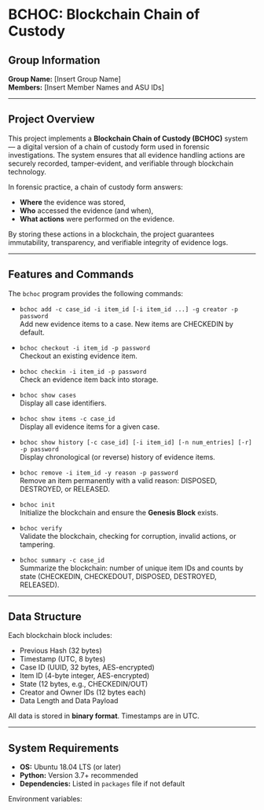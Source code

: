 # BCHOC: Blockchain Chain of Custody

## Group Information
**Group Name:** [Insert Group Name]  
**Members:** [Insert Member Names and ASU IDs]  

---

## Project Overview
This project implements a **Blockchain Chain of Custody (BCHOC)** system — a digital version of a chain of custody form used in forensic investigations. The system ensures that all evidence handling actions are securely recorded, tamper-evident, and verifiable through blockchain technology.

In forensic practice, a chain of custody form answers:
- **Where** the evidence was stored,  
- **Who** accessed the evidence (and when),  
- **What actions** were performed on the evidence.  

By storing these actions in a blockchain, the project guarantees immutability, transparency, and verifiable integrity of evidence logs.

---

## Features and Commands
The `bchoc` program provides the following commands:

- `bchoc add -c case_id -i item_id [-i item_id ...] -g creator -p password`  
  Add new evidence items to a case. New items are CHECKEDIN by default.  

- `bchoc checkout -i item_id -p password`  
  Checkout an existing evidence item.  

- `bchoc checkin -i item_id -p password`  
  Check an evidence item back into storage.  

- `bchoc show cases`  
  Display all case identifiers.  

- `bchoc show items -c case_id`  
  Display all evidence items for a given case.  

- `bchoc show history [-c case_id] [-i item_id] [-n num_entries] [-r] -p password`  
  Display chronological (or reverse) history of evidence items.  

- `bchoc remove -i item_id -y reason -p password`  
  Remove an item permanently with a valid reason: DISPOSED, DESTROYED, or RELEASED.  

- `bchoc init`  
  Initialize the blockchain and ensure the **Genesis Block** exists.  

- `bchoc verify`  
  Validate the blockchain, checking for corruption, invalid actions, or tampering.  

- `bchoc summary -c case_id`  
  Summarize the blockchain: number of unique item IDs and counts by state (CHECKEDIN, CHECKEDOUT, DISPOSED, DESTROYED, RELEASED).  

---

## Data Structure
Each blockchain block includes:
- Previous Hash (32 bytes)  
- Timestamp (UTC, 8 bytes)  
- Case ID (UUID, 32 bytes, AES-encrypted)  
- Item ID (4-byte integer, AES-encrypted)  
- State (12 bytes, e.g., CHECKEDIN/OUT)  
- Creator and Owner IDs (12 bytes each)  
- Data Length and Data Payload  

All data is stored in **binary format**. Timestamps are in UTC.  

---

## System Requirements
- **OS:** Ubuntu 18.04 LTS (or later)  
- **Python:** Version 3.7+ recommended  
- **Dependencies:** Listed in `packages` file if not default  

Environment variables:
